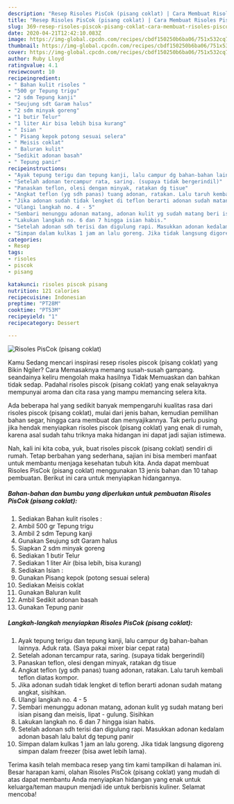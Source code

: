 ```yaml
---
description: "Resep Risoles PisCok (pisang coklat) | Cara Membuat Risoles PisCok (pisang coklat) Yang Enak dan Simpel"
title: "Resep Risoles PisCok (pisang coklat) | Cara Membuat Risoles PisCok (pisang coklat) Yang Enak dan Simpel"
slug: 369-resep-risoles-piscok-pisang-coklat-cara-membuat-risoles-piscok-pisang-coklat-yang-enak-dan-simpel
date: 2020-04-21T12:42:10.083Z
image: https://img-global.cpcdn.com/recipes/cbdf150250b6ba06/751x532cq70/risoles-piscok-pisang-coklat-foto-resep-utama.jpg
thumbnail: https://img-global.cpcdn.com/recipes/cbdf150250b6ba06/751x532cq70/risoles-piscok-pisang-coklat-foto-resep-utama.jpg
cover: https://img-global.cpcdn.com/recipes/cbdf150250b6ba06/751x532cq70/risoles-piscok-pisang-coklat-foto-resep-utama.jpg
author: Ruby Lloyd
ratingvalue: 4.1
reviewcount: 10
recipeingredient:
- " Bahan kulit risoles "
- "500 gr Tepung trigu"
- "2 sdm Tepung kanji"
- "Seujung sdt Garam halus"
- "2 sdm minyak goreng"
- "1 butir Telur"
- "1 liter Air bisa lebih bisa kurang"
- " Isian "
- " Pisang kepok potong sesuai selera"
- " Meisis coklat"
- " Baluran kulit"
- "Sedikit adonan basah"
- " Tepung panir"
recipeinstructions:
- "Ayak tepung terigu dan tepung kanji, lalu campur dg bahan-bahan lainnya. Aduk rata. (Saya pakai mixer biar cepat rata)"
- "Setelah adonan tercampur rata, saring. (supaya tidak bergerindil)"
- "Panaskan teflon, olesi dengan minyak, ratakan dg tisue"
- "Angkat teflon (yg sdh panas) tuang adonan, ratakan. Lalu taruh kembali teflon diatas kompor."
- "Jika adonan sudah tidak lengket di teflon berarti adonan sudah matang angkat, sisihkan."
- "Ulangi langkah no. 4 - 5"
- "Sembari menunggu adonan matang, adonan kulit yg sudah matang beri isian pisang dan meisis, lipat - gulung. Sisihkan"
- "Lakukan langkah no. 6 dan 7 hingga isian habis."
- "Setelah adonan sdh terisi dan digulung rapi. Masukkan adonan kedalam adonan basah lalu balut dg tepung panir"
- "Simpan dalam kulkas 1 jam an lalu goreng. Jika tidak langsung digoreng simpan dalam freezer (bisa awet lebih lama)."
categories:
- Resep
tags:
- risoles
- piscok
- pisang

katakunci: risoles piscok pisang 
nutrition: 121 calories
recipecuisine: Indonesian
preptime: "PT28M"
cooktime: "PT53M"
recipeyield: "1"
recipecategory: Dessert

---
```



![Risoles PisCok (pisang coklat)](https://img-global.cpcdn.com/recipes/cbdf150250b6ba06/751x532cq70/risoles-piscok-pisang-coklat-foto-resep-utama.jpg)

Kamu Sedang mencari inspirasi resep risoles piscok (pisang coklat) yang Bikin Ngiler? Cara Memasaknya memang susah-susah gampang. seandainya keliru mengolah maka hasilnya Tidak Memuaskan dan bahkan tidak sedap. Padahal risoles piscok (pisang coklat) yang enak selayaknya mempunyai aroma dan cita rasa yang mampu memancing selera kita.

Ada beberapa hal yang sedikit banyak mempengaruhi kualitas rasa dari risoles piscok (pisang coklat), mulai dari jenis bahan, kemudian pemilihan bahan segar, hingga cara membuat dan menyajikannya. Tak perlu pusing jika hendak menyiapkan risoles piscok (pisang coklat) yang enak di rumah, karena asal sudah tahu triknya maka hidangan ini dapat jadi sajian istimewa.




Nah, kali ini kita coba, yuk, buat risoles piscok (pisang coklat) sendiri di rumah. Tetap berbahan yang sederhana, sajian ini bisa memberi manfaat untuk membantu menjaga kesehatan tubuh kita. Anda dapat membuat Risoles PisCok (pisang coklat) menggunakan 13 jenis bahan dan 10 tahap pembuatan. Berikut ini cara untuk menyiapkan hidangannya.

<!--inarticleads1-->

##### Bahan-bahan dan bumbu yang diperlukan untuk pembuatan Risoles PisCok (pisang coklat):

1. Sediakan  Bahan kulit risoles :
1. Ambil 500 gr Tepung trigu
1. Ambil 2 sdm Tepung kanji
1. Gunakan Seujung sdt Garam halus
1. Siapkan 2 sdm minyak goreng
1. Sediakan 1 butir Telur
1. Sediakan 1 liter Air (bisa lebih, bisa kurang)
1. Sediakan  Isian :
1. Gunakan  Pisang kepok (potong sesuai selera)
1. Sediakan  Meisis coklat
1. Gunakan  Baluran kulit
1. Ambil Sedikit adonan basah
1. Gunakan  Tepung panir




<!--inarticleads2-->

##### Langkah-langkah menyiapkan Risoles PisCok (pisang coklat):

1. Ayak tepung terigu dan tepung kanji, lalu campur dg bahan-bahan lainnya. Aduk rata. (Saya pakai mixer biar cepat rata)
1. Setelah adonan tercampur rata, saring. (supaya tidak bergerindil)
1. Panaskan teflon, olesi dengan minyak, ratakan dg tisue
1. Angkat teflon (yg sdh panas) tuang adonan, ratakan. Lalu taruh kembali teflon diatas kompor.
1. Jika adonan sudah tidak lengket di teflon berarti adonan sudah matang angkat, sisihkan.
1. Ulangi langkah no. 4 - 5
1. Sembari menunggu adonan matang, adonan kulit yg sudah matang beri isian pisang dan meisis, lipat - gulung. Sisihkan
1. Lakukan langkah no. 6 dan 7 hingga isian habis.
1. Setelah adonan sdh terisi dan digulung rapi. Masukkan adonan kedalam adonan basah lalu balut dg tepung panir
1. Simpan dalam kulkas 1 jam an lalu goreng. Jika tidak langsung digoreng simpan dalam freezer (bisa awet lebih lama).




Terima kasih telah membaca resep yang tim kami tampilkan di halaman ini. Besar harapan kami, olahan Risoles PisCok (pisang coklat) yang mudah di atas dapat membantu Anda menyiapkan hidangan yang enak untuk keluarga/teman maupun menjadi ide untuk berbisnis kuliner. Selamat mencoba!
